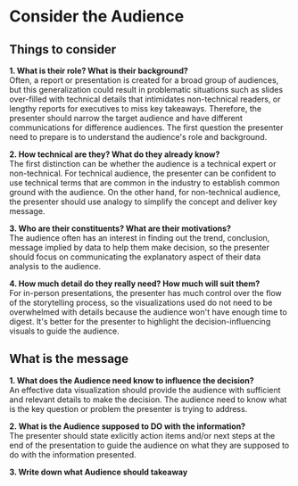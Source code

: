 # Consider the Audience

## Things to consider

**1. What is their role? What is their background?**  
Often, a report or presentation is created for a broad group of audiences, but this generalization could result in problematic situations such as slides over-filled with technical details that intimidates non-technical readers, or lengthy reports for executives to miss key takeaways. Therefore, the presenter should narrow the target audience and have different communications for difference audiences. The first question the presenter need to prepare is to understand the audience's role and background. 



**2. How technical are they? What do they already know?**  
The first distinction can be whether the audience is a technical expert or non-technical. For technical audience, the presenter can be confident to use technical terms that are common in the industry to establish common ground with the audience. On the other hand, for non-technical audience, the presenter should use analogy to simplify the concept and deliver key message.


**3. Who are their constituents? What are their motivations?**  
The audience often has an interest in finding out the trend, conclusion, message implied by data to help them make decision, so the presenter should focus on communicating the explanatory aspect of their data analysis to the audience.

**4. How much detail do they really need? How much will suit them?**  
For in-person presentations, the presenter has much control over the flow of the storytelling process, so the visualizations used do not need to be overwhelmed with details because the audience won't have enough time to digest. It's better for the presenter to highlight the decision-influencing visuals to guide the audience. 

## What is the message

**1. What does the Audience need know to influence the decision?**  
An effective data visualization should provide the audience with sufficient and relevant details to make the decision. The audience need to know what is the key question or problem the presenter is trying to address.

**2. What is the Audience supposed to DO with the information?**  
The presenter should state exlicitly action items and/or next steps at the end of the presentation to guide the audience on what they are supposed to do with the information presented.

**3. Write down what Audience should takeaway**
